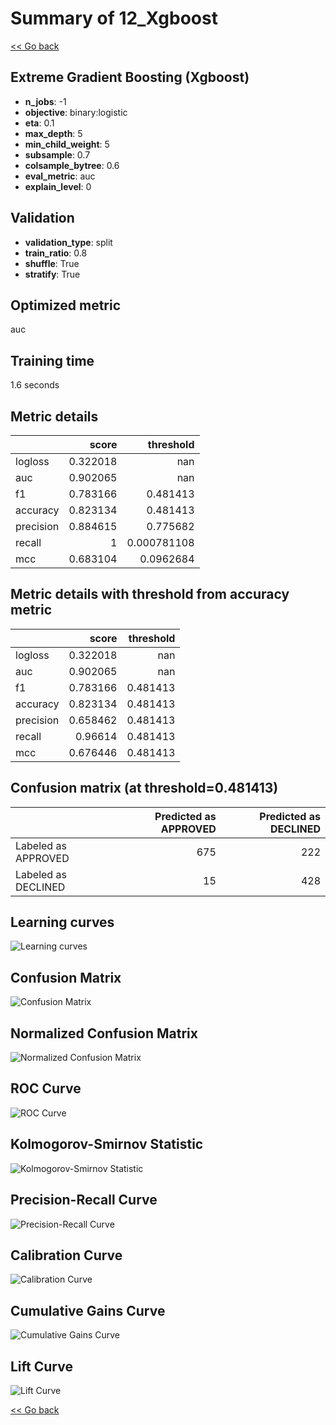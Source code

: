# Summary of 12_Xgboost

[<< Go back](../README.md)


## Extreme Gradient Boosting (Xgboost)
- **n_jobs**: -1
- **objective**: binary:logistic
- **eta**: 0.1
- **max_depth**: 5
- **min_child_weight**: 5
- **subsample**: 0.7
- **colsample_bytree**: 0.6
- **eval_metric**: auc
- **explain_level**: 0

## Validation
 - **validation_type**: split
 - **train_ratio**: 0.8
 - **shuffle**: True
 - **stratify**: True

## Optimized metric
auc

## Training time

1.6 seconds

## Metric details
|           |    score |     threshold |
|:----------|---------:|--------------:|
| logloss   | 0.322018 | nan           |
| auc       | 0.902065 | nan           |
| f1        | 0.783166 |   0.481413    |
| accuracy  | 0.823134 |   0.481413    |
| precision | 0.884615 |   0.775682    |
| recall    | 1        |   0.000781108 |
| mcc       | 0.683104 |   0.0962684   |


## Metric details with threshold from accuracy metric
|           |    score |   threshold |
|:----------|---------:|------------:|
| logloss   | 0.322018 |  nan        |
| auc       | 0.902065 |  nan        |
| f1        | 0.783166 |    0.481413 |
| accuracy  | 0.823134 |    0.481413 |
| precision | 0.658462 |    0.481413 |
| recall    | 0.96614  |    0.481413 |
| mcc       | 0.676446 |    0.481413 |


## Confusion matrix (at threshold=0.481413)
|                     |   Predicted as APPROVED |   Predicted as DECLINED |
|:--------------------|------------------------:|------------------------:|
| Labeled as APPROVED |                     675 |                     222 |
| Labeled as DECLINED |                      15 |                     428 |

## Learning curves
![Learning curves](learning_curves.png)
## Confusion Matrix

![Confusion Matrix](confusion_matrix.png)


## Normalized Confusion Matrix

![Normalized Confusion Matrix](confusion_matrix_normalized.png)


## ROC Curve

![ROC Curve](roc_curve.png)


## Kolmogorov-Smirnov Statistic

![Kolmogorov-Smirnov Statistic](ks_statistic.png)


## Precision-Recall Curve

![Precision-Recall Curve](precision_recall_curve.png)


## Calibration Curve

![Calibration Curve](calibration_curve_curve.png)


## Cumulative Gains Curve

![Cumulative Gains Curve](cumulative_gains_curve.png)


## Lift Curve

![Lift Curve](lift_curve.png)



[<< Go back](../README.md)
